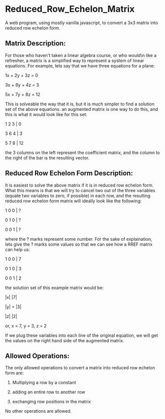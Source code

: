 # Reduced_Row_Echelon_Matrix
A web program, using mostly vanilla javascript, to convert a 3x3 matrix into reduced row echelon form.

Matrix Description:
-------------------
For those who haven't taken a linear algebra course, or who would\n like a refresher, a matrix is a simplified way to represent 
a system of linear equations. For example, lets say that we have three equations for a plane:

1x + 2y + 3z = 0

3x + 6y + 4z = 3

5x + 7y + 8z = 12

This is solveable the way that it is, but it is much simpler to find a solution set of the above equations. an augmented 
matrix is one way to do this, and this is what it would look like for this set:

1 2 3 | 0

3 6 4 | 3

5 7 8 | 12

the 3 columns on the left represent the coefficient matrix, and the column to the right of the bar is the resulting vector.

Reduced Row Echelon Form Description:
-------------------------------------
It is easiest to solve the above matrix if it is in reduced row echelon form. What this means is that we will try to cancel
two out of the three variables (equate two variables to zero, if possible) in each row, and the resulting reduced row echelon
form matrix will ideally look like the following:

1 0 0 | ?

0 1 0 | ?

0 0 1 | ?

where the ? marks represent some number. For the sake of explaination, lets give the ? marks some values so that we can see how a RREF matrix can help us:

1 0 0 | 7

0 1 0 | 3

0 0 1 | 2


the solution set of this example matrix would be:

|x|       |7|

|y|   =   |3| 

|z|       |2|

or, x = 7, y = 3, z = 2

If we plug these variables into each line of the original equation, we will get the values on the right hand side of the augmented matrix. 


Allowed Operations:
-------------------

The only allowed operations to convert a matrix into reduced row echelon form are:

1. Multiplying a row by a constant

2. adding an entire row to another row

3. exchanging row positions in the matrix

No other operations are allowed.
